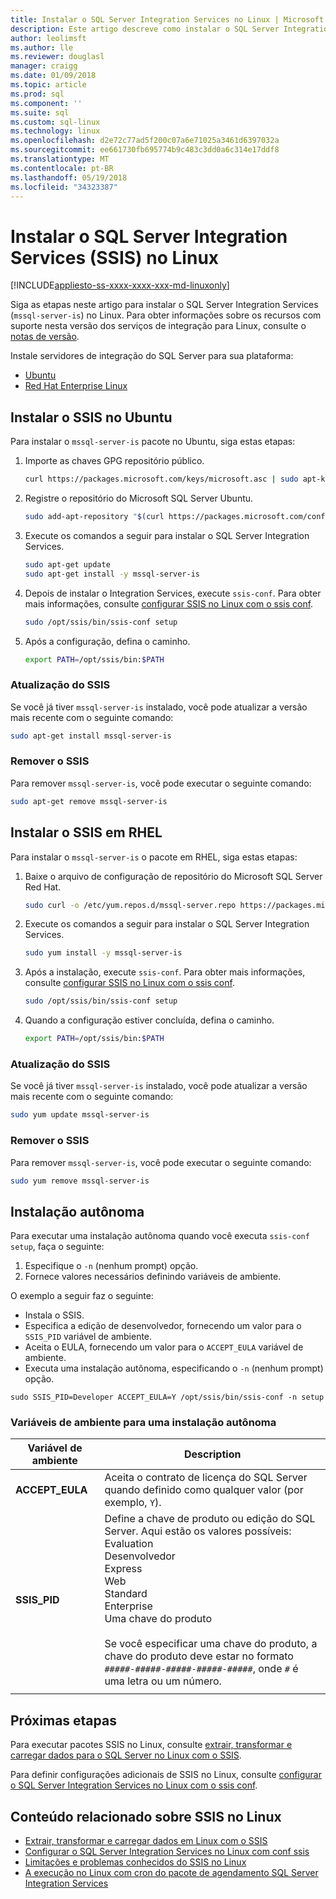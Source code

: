 ```yaml
---
title: Instalar o SQL Server Integration Services no Linux | Microsoft Docs
description: Este artigo descreve como instalar o SQL Server Integration Services (SSIS) no Linux.
author: leolimsft
ms.author: lle
ms.reviewer: douglasl
manager: craigg
ms.date: 01/09/2018
ms.topic: article
ms.prod: sql
ms.component: ''
ms.suite: sql
ms.custom: sql-linux
ms.technology: linux
ms.openlocfilehash: d2e72c77ad5f200c07a6e71025a3461d6397032a
ms.sourcegitcommit: ee661730fb695774b9c483c3dd0a6c314e17ddf8
ms.translationtype: MT
ms.contentlocale: pt-BR
ms.lasthandoff: 05/19/2018
ms.locfileid: "34323387"
---
```

# <a name="install-sql-server-integration-services-ssis-on-linux"></a>Instalar o SQL Server Integration Services (SSIS) no Linux

[!INCLUDE[appliesto-ss-xxxx-xxxx-xxx-md-linuxonly](../includes/appliesto-ss-xxxx-xxxx-xxx-md-linuxonly.md)]

Siga as etapas neste artigo para instalar o SQL Server Integration Services (`mssql-server-is`) no Linux. Para obter informações sobre os recursos com suporte nesta versão dos serviços de integração para Linux, consulte o [notas de versão](sql-server-linux-release-notes.md).

Instale servidores de integração do SQL Server para sua plataforma:

- [Ubuntu](#ubuntu)
- [Red Hat Enterprise Linux](#RHEL)

## <a name="ubuntu"></a> Instalar o SSIS no Ubuntu
Para instalar o `mssql-server-is` pacote no Ubuntu, siga estas etapas:

1. Importe as chaves GPG repositório público.

   ```bash
   curl https://packages.microsoft.com/keys/microsoft.asc | sudo apt-key add -
   ```

2. Registre o repositório do Microsoft SQL Server Ubuntu.

   ```bash
   sudo add-apt-repository "$(curl https://packages.microsoft.com/config/ubuntu/16.04/mssql-server-2017.list)"
   ```

3. Execute os comandos a seguir para instalar o SQL Server Integration Services.

   ```bash
   sudo apt-get update
   sudo apt-get install -y mssql-server-is
   ```

4. Depois de instalar o Integration Services, execute `ssis-conf`. Para obter mais informações, consulte [configurar SSIS no Linux com o ssis conf](sql-server-linux-configure-ssis.md).

   ```bash
   sudo /opt/ssis/bin/ssis-conf setup
   ```

5. Após a configuração, defina o caminho.

   ```bash
   export PATH=/opt/ssis/bin:$PATH
   ```

### <a name="update-ssis"></a>Atualização do SSIS
Se você já tiver `mssql-server-is` instalado, você pode atualizar a versão mais recente com o seguinte comando:

```bash
sudo apt-get install mssql-server-is
```

### <a name="remove-ssis"></a>Remover o SSIS
Para remover `mssql-server-is`, você pode executar o seguinte comando:
```bash
sudo apt-get remove mssql-server-is
```

## <a name="RHEL"></a> Instalar o SSIS em RHEL
Para instalar o `mssql-server-is` o pacote em RHEL, siga estas etapas:

1. Baixe o arquivo de configuração de repositório do Microsoft SQL Server Red Hat.

   ```bash
   sudo curl -o /etc/yum.repos.d/mssql-server.repo https://packages.microsoft.com/config/rhel/7/mssql-server-2017.repo
   ```

1. Execute os comandos a seguir para instalar o SQL Server Integration Services.

   ```bash
   sudo yum install -y mssql-server-is
   ```


1. Após a instalação, execute `ssis-conf`. Para obter mais informações, consulte [configurar SSIS no Linux com o ssis conf](sql-server-linux-configure-ssis.md).

   ```bash
   sudo /opt/ssis/bin/ssis-conf setup
   ```

1. Quando a configuração estiver concluída, defina o caminho.

   ```bash
   export PATH=/opt/ssis/bin:$PATH
   ```

### <a name="update-ssis"></a>Atualização do SSIS
Se você já tiver `mssql-server-is` instalado, você pode atualizar a versão mais recente com o seguinte comando:

```bash
sudo yum update mssql-server-is
```

### <a name="remove-ssis"></a>Remover o SSIS
Para remover `mssql-server-is`, você pode executar o seguinte comando:
```bash
sudo yum remove mssql-server-is
```

## <a name="unattended-installation"></a>Instalação autônoma
Para executar uma instalação autônoma quando você executa `ssis-conf setup`, faça o seguinte:
1.  Especifique o `-n` (nenhum prompt) opção.
2.  Fornece valores necessários definindo variáveis de ambiente.

O exemplo a seguir faz o seguinte:
-   Instala o SSIS.
-   Especifica a edição de desenvolvedor, fornecendo um valor para o `SSIS_PID` variável de ambiente.
-   Aceita o EULA, fornecendo um valor para o `ACCEPT_EULA` variável de ambiente.
-   Executa uma instalação autônoma, especificando o `-n` (nenhum prompt) opção.

```
sudo SSIS_PID=Developer ACCEPT_EULA=Y /opt/ssis/bin/ssis-conf -n setup 
```

### <a name="environment-variables-for-unattended-installation"></a>Variáveis de ambiente para uma instalação autônoma

| Variável de ambiente | Description |
|---|---|
| **ACCEPT_EULA** | Aceita o contrato de licença do SQL Server quando definido como qualquer valor (por exemplo, `Y`).|
| **SSIS_PID** | Define a chave de produto ou edição do SQL Server. Aqui estão os valores possíveis:<br/>Evaluation<br/>Desenvolvedor<br/>Express <br/>Web <br/>Standard<br/>Enterprise <br/>Uma chave do produto<br/><br/>Se você especificar uma chave do produto, a chave do produto deve estar no formato `#####-#####-#####-#####-#####`, onde `#` é uma letra ou um número.  |
| | |

## <a name="next-steps"></a>Próximas etapas

Para executar pacotes SSIS no Linux, consulte [extrair, transformar e carregar dados para o SQL Server no Linux com o SSIS](sql-server-linux-migrate-ssis.md).

Para definir configurações adicionais de SSIS no Linux, consulte [configurar o SQL Server Integration Services no Linux com o ssis conf](sql-server-linux-configure-ssis.md).

## <a name="related-content-about-ssis-on-linux"></a>Conteúdo relacionado sobre SSIS no Linux
-   [Extrair, transformar e carregar dados em Linux com o SSIS](sql-server-linux-migrate-ssis.md)
-   [Configurar o SQL Server Integration Services no Linux com conf ssis](sql-server-linux-configure-ssis.md)
-   [Limitações e problemas conhecidos do SSIS no Linux](sql-server-linux-ssis-known-issues.md)
-   [A execução no Linux com cron do pacote de agendamento SQL Server Integration Services](sql-server-linux-schedule-ssis-packages.md)
